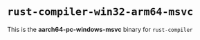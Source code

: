 # `rust-compiler-win32-arm64-msvc`

This is the **aarch64-pc-windows-msvc** binary for `rust-compiler`
